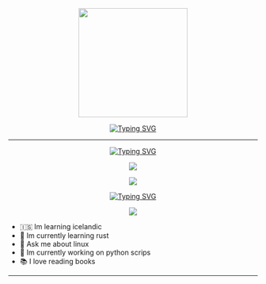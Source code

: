 
<div id="header" align="center">
    <img src="https://media.giphy.com/media/L5IljOSeFq8P6/giphy.gif" width="220" />
    <p>
  </div>
  <p align="center"><a href="https://git.io/typing-svg"><img src="https://readme-typing-svg.demolab.com?font=DM+Sans&weight=700&pause=1005&color=DEA4F7&center=FALSO&vCenter=FALSO&repeat=verdadero&width=435&lines=HI%2C+im+PHOBOZ+.+.+.;+cybersecurity+student;and+programmer+from+Mexico+.+.+." alt="Typing SVG" /></a>
  </p>
    <hr> 
<p align="center"><a href="https://git.io/typing-svg"><img src="https://readme-typing-svg.demolab.com?font=Fira+Code&weight=700&pause=1005&color=DEA4F7&center=FALSO&vCenter=FALSO&repeat=verdadero&width=435&lines=%2Fskills%3E+++" alt="Typing SVG" /></a>

<p align="center"><a href="https://skillicons.dev"><img src="https://skillicons.dev/icons?i=py,rust,cpp,kali" /></a>

  
<p align="center"><a href="https://skillicons.dev"><img src="https://skillicons.dev/icons?i=linux,bash,git,neovim,vscode" /></a></p>

<p align="center"><a href="https://git.io/typing-svg"><img src="https://readme-typing-svg.demolab.com?font=Fira+Code&weight=700&pause=1005&color=DEA4F7&center=FALSO&vCenter=FALSO&repeat=verdadero&width=435&lines=%2Fhobby%3E+++" alt="Typing SVG" /></a>
    
<p align="center"><a href="https://skillicons.dev"><img src="https://skillicons.dev/icons?i=bots,arduino,discord,arch" /> </p></a></p>
    
</div>
 <ul>
        <li> 🇮🇸 Im learning icelandic</li>
        <li> 🌱 Im currently learning rust </li>
        <li> 💬 Ask me about linux </li>
        <li> 🔭 Im currently working on python scrips</li>
        <li> 📚 I love reading books  </li>
    </ul>


<hr>
